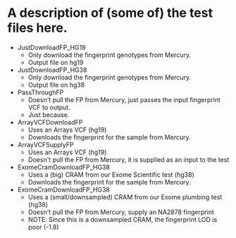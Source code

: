 # A description of (some of) the test files here.
- JustDownloadFP_HG19
    - Only download the fingerprint genotypes from Mercury.
    - Output file on hg19
- JustDownloadFP_HG38
    - Only download the fingerprint genotypes from Mercury.
    - Output file on hg38
- PassThroughFP
    - Doesn't pull the FP from Mercury, just passes the input fingerprint VCF to output.
    - Just because.
- ArrayVCFDownloadFP
    - Uses an Arrays VCF (hg19)
    - Downloads the fingerprint for the sample from Mercury.
- ArrayVCFSupplyFP
    - Uses an Arrays VCF (hg19)
    - Doesn't pull the FP from Mercury, it is supplied as an input to the test
- ExomeCramDownloadFP_HG38
    - Uses a (big) CRAM from our Exome Scientific test (hg38)
    - Downloads the fingerprint for the sample from Mercury.
- ExomeCramDownloadFP_HG38
    - Uses a (small/downsampled) CRAM from our Exome plumbing test (hg38)
    - Doesn't pull the FP from Mercury, supply an NA2878 fingerprint
    - NOTE: Since this is a downsampled CRAM, the fingerprint LOD is poor (-1.8)
    



